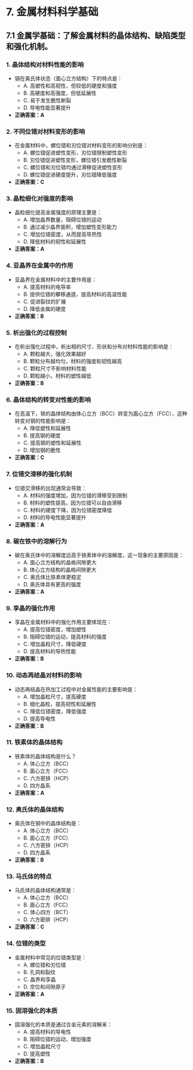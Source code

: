 # 7. **金属材料科学基础**
## 7.1 **金属学基础**：了解金属材料的晶体结构、缺陷类型和强化机制。
### 1. **晶体结构对材料性能的影响**
   - 钢在奥氏体状态（面心立方结构）下的特点是：
     - A. 高塑性和高韧性，但较低的硬度和强度
     - B. 高硬度和高强度，但低延展性
     - C. 易于发生脆性断裂
     - D. 导电性能显著提升
   - **正确答案：A**

### 2. **不同位错对材料变形的影响**
   - 在金属材料中，螺位错和刃位错对材料变形的影响分别是：
     - A. 螺位错促进塑性变形，刃位错限制塑性变形
     - B. 刃位错促进塑性变形，螺位错引发脆性断裂
     - C. 螺位错和刃位错均通过滑移促进塑性变形
     - D. 螺位错促进硬度提升，刃位错降低强度
   - **正确答案：C**

### 3. **晶粒细化对强度的影响**
   - 晶粒细化提高金属强度的原理主要是：
     - A. 增加晶界数量，阻碍位错的运动
     - B. 通过减少晶界面积，增加塑性变形能力
     - C. 增加位错密度，从而提高导热性
     - D. 降低材料的韧性和延展性
   - **正确答案：A**

### 4. **亚晶界在金属中的作用**
   - 亚晶界在金属材料中的主要作用是：
     - A. 提高材料的电导率
     - B. 提供位错的攀移通道，提高材料的高温性能
     - C. 促进裂纹的扩展
     - D. 降低金属的硬度
   - **正确答案：B**

### 5. **析出强化的过程控制**
   - 在析出强化过程中，析出相的尺寸、形状和分布对材料性能的影响是：
     - A. 颗粒越大，强化效果越好
     - B. 颗粒分布越均匀，材料的强度和韧性越高
     - C. 颗粒尺寸不影响材料性能
     - D. 颗粒越小，材料的塑性越低
   - **正确答案：B**

### 6. **晶体结构的转变对性能的影响**
   - 在高温下，铁的晶体结构由体心立方（BCC）转变为面心立方（FCC），这种转变对钢的性能影响是：
     - A. 降低塑性和延展性
     - B. 提高钢的硬度
     - C. 提高钢的塑性和延展性
     - D. 增加钢的脆性
   - **正确答案：C**

### 7. **位错交滑移的强化机制**
   - 位错交滑移的出现通常会导致：
     - A. 材料的强度增加，因为位错的滑移受到限制
     - B. 材料的塑性提高，因为位错可以自由滑移
     - C. 材料的硬度下降，因为位错密度降低
     - D. 材料的导电性能显著提升
   - **正确答案：A**

### 8. **碳在铁中的溶解行为**
   - 碳在奥氏体中的溶解度远高于铁素体中的溶解度，这一现象的主要原因是：
     - A. 面心立方结构的晶格间隙更大
     - B. 体心立方结构的晶格间隙更大
     - C. 奥氏体比铁素体更稳定
     - D. 奥氏体具有更高的强度
   - **正确答案：A**

### 9. **孪晶的强化作用**
   - 孪晶在金属材料中的强化作用主要体现在：
     - A. 提高位错密度，增加塑性
     - B. 阻碍位错的运动，提高材料的强度
     - C. 增加晶粒尺寸，降低硬度
     - D. 提高材料的导热性能
   - **正确答案：B**

### 10. **动态再结晶对材料的影响**
   - 动态再结晶在热加工过程中对金属性能的主要影响是：
     - A. 增加晶粒尺寸，提高硬度
     - B. 细化晶粒，提高韧性和延展性
     - C. 降低位错密度，降低强度
     - D. 提高导电性
   - **正确答案：B**

### 11. **铁素体的晶体结构**
   - 铁素体的晶体结构是什么？
     - A. 体心立方（BCC）
     - B. 面心立方（FCC）
     - C. 六方密排（HCP）
     - D. 四方晶系
   - **正确答案：A**

### 12. **奥氏体的晶体结构**
   - 奥氏体在钢中的晶体结构是：
     - A. 体心立方（BCC）
     - B. 面心立方（FCC）
     - C. 六方密排（HCP）
     - D. 四方晶系
   - **正确答案：B**

### 13. **马氏体的特点**
   - 马氏体的晶体结构通常是：
     - A. 体心立方（BCC）
     - B. 面心立方（FCC）
     - C. 体心四方（BCT）
     - D. 六方密排（HCP）
   - **正确答案：C**

### 14. **位错的类型**
   - 金属材料中常见的位错类型是：
     - A. 螺位错和刃位错
     - B. 孔洞和裂纹
     - C. 晶界和孪晶
     - D. 空位和间隙原子
   - **正确答案：A**

### 15. **固溶强化的本质**
   - 固溶强化的本质是通过合金元素的溶解来：
     - A. 提高材料的导电性
     - B. 阻碍位错的运动，增加强度
     - C. 增加晶粒尺寸
     - D. 提高塑性
   - **正确答案：B**